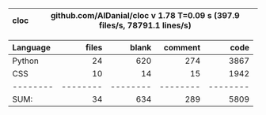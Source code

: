 cloc|github.com/AlDanial/cloc v 1.78  T=0.09 s (397.9 files/s, 78791.1 lines/s)
--- | ---

Language|files|blank|comment|code
:-------|-------:|-------:|-------:|-------:
Python|24|620|274|3867
CSS|10|14|15|1942
--------|--------|--------|--------|--------
SUM:|34|634|289|5809
